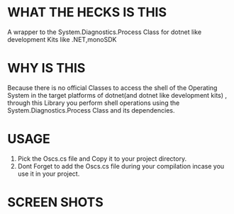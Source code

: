 # WHAT THE HECKS IS THIS 
A wrapper to the System.Diagnostics.Process Class for dotnet like development Kits like .NET,monoSDK

# WHY IS THIS
Because there is no official Classes to access the shell of the Operating System in the target platforms of dotnet(and dotnet like development kits) , through this Library you perform shell operations using the System.Diagnostics.Process Class and its dependencies.

# USAGE 
1. Pick the Oscs.cs file and Copy it to your project directory. 
2. Dont Forget to add the Oscs.cs file during your compilation incase you use it in your project.

# SCREEN SHOTS
